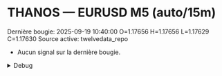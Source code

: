 # THANOS — EURUSD M5 (auto/15m)
Dernière bougie: 2025-09-19 10:40:00  O=1.17656  H=1.17656  L=1.17629  C=1.17630
Source active: twelvedata_repo

- Aucun signal sur la dernière bougie.

<details><summary>Debug</summary>

- TD_API_KEY manquant.

</details>